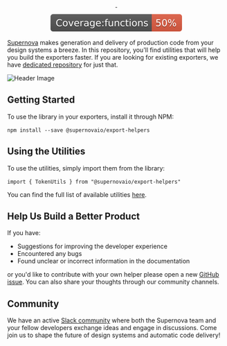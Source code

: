 <p align="center">
  <a aria-label="Join the community on Slack" href="https://community.supernova.io">
    <img alt="" src="https://img.shields.io/badge/Join%20the%20community-black.svg?style=for-the-badge&logo=Slack">
  </a>
  <a aria-label="Follow Supernova on Twitter" href="https://twitter.com/supernova_io">
    <img alt="" src="https://img.shields.io/badge/Follow%20@supernova-black.svg?style=for-the-badge&logo=Twitter">
  </a>
</p>

<p align="center">
  <a aria-label="Join the community on Slack" href="https://community.supernova.io">
    <img alt="" src="./badges/badge-functions.svg">
  </a>
</p>

[Supernova](https://supernova.io/) makes generation and delivery of production code from your design systems a breeze. In this repository, you'll find utilities that will help you build the exporters faster. If you are looking for existing exporters, we have [dedicated repository](https://github.com/Supernova-Studio/exporters) for just that. 

![Header Image](images/exporters.png)

## Getting Started

To use the library in your exporters, install it through NPM:

```
npm install --save @supernovaio/export-helpers
```

## Using the Utilities

To use the utilities, simply import them from the library:

```
import { TokenUtils } from "@supernovaio/export-helpers"
```

You can find the full list of available utilities [here](./docs/helpers.md).


## Help Us Build a Better Product

If you have:

- Suggestions for improving the developer experience
- Encountered any bugs
- Found unclear or incorrect information in the documentation

or you'd like to contribute with your own helper please open a new [GitHub issue](https://github.com/Supernova-Studio/export-helpers/issues/new/choose). You can also share your thoughts through our community channels.

## Community

We have an active [Slack community](https://community.supernova.io) where both the Supernova team and your fellow developers exchange ideas and engage in discussions. Come join us to shape the future of design systems and automatic code delivery!
